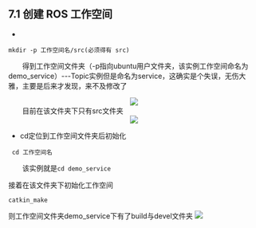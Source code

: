 ## 7.1 创建 ROS 工作空间
* 
```
mkdir -p 工作空间名/src(必须得有 src) 
```
&emsp;&emsp;得到工作空间文件夹（-p指向ubuntu用户文件夹，该实例工作空间命名为demo_service）---Topic实例但是命名为service，这确实是个失误，无伤大雅，主要是后来才发现，来不及修改了  
<div align=center>
<img src="https://s2.loli.net/2022/01/18/ZMaDJB98IuomKzk.png"/>
</div>
&emsp;&emsp;目前在该文件夹下只有src文件夹
<div align=center>
<img src="https://s2.loli.net/2022/01/18/L928v6jIHFZDArR.png"/>
</div>

* cd定位到工作空间文件夹后初始化
```
 cd 工作空间名
```
&emsp;&emsp;该实例就是```cd demo_service```

接着在该文件夹下初始化工作空间
```
catkin_make
```
则工作空间文件夹demo_service下有了build与devel文件夹
<img src="https://s2.loli.net/2022/01/18/C32vVDsPQBthXLo.png"/>

